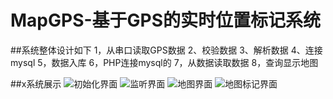 # MapGPS-基于GPS的实时位置标记系统

##系统整体设计如下
1，从串口读取GPS数据
2、校验数据
3、解析数据
4、连接mysql
5，数据入库
6，PHP连接mysql的
7，从数据读取数据
8，查询显示地图

##x系统展示
![初始化界面](https://github.com/ATM006/MapGPS/blob/master/Map%E6%88%AA%E5%9B%BE/%E8%BD%AF%E4%BB%B61.PNG"图1")
![监听界面](https://github.com/ATM006/MapGPS/blob/master/Map%E6%88%AA%E5%9B%BE/%E8%BD%AF%E4%BB%B61.PNG"图2")
![地图界面](https://github.com/ATM006/MapGPS/blob/master/Map%E6%88%AA%E5%9B%BE/%E8%BD%AF%E4%BB%B61.PNG"图3")
![地图标记界面](https://github.com/ATM006/MapGPS/blob/master/Map%E6%88%AA%E5%9B%BE/%E8%BD%AF%E4%BB%B61.PNG"图4")
